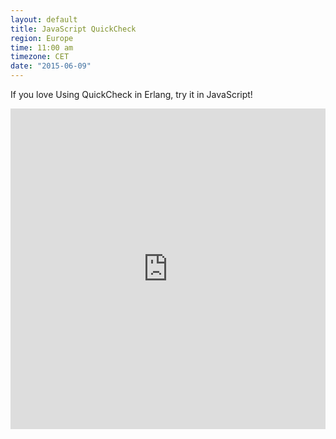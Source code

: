 ```yaml
---
layout: default
title: JavaScript QuickCheck
region: Europe
time: 11:00 am
timezone: CET
date: "2015-06-09"
---
```



If you love Using QuickCheck in Erlang, try it in JavaScript!

<iframe src="https://madmimi.com/signups/141771/iframe" scrolling="no" frameborder="0" height="513" style="max-width: 800px; width: 100%;"></iframe>